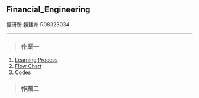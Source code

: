 ## Financial_Engineering  

經研所 賴建州 R08323034  

---
>### 作業一
1. [Learning Process](https://github.com/r08323034/Financial_Engineering/blob/master/HW1_(Python)/%E5%AD%B8%E7%BF%92%E6%AD%B7%E7%A8%8B.jpg)
2. [Flow Chart](https://github.com/r08323034/Financial_Engineering/blob/master/HW1_(Python)/%E6%B5%81%E7%A8%8B%E5%9C%96%E8%88%87%E6%96%87%E5%AD%97%E8%AA%AA%E6%98%8E.ipynb)
3. [Codes](https://github.com/r08323034/Financial_Engineering/blob/master/HW1_(Python)/%E7%A8%8B%E5%BC%8F%E7%A2%BC%E8%88%87%E9%81%8B%E4%BD%9C%E7%B5%90%E6%9E%9C.ipynb)

>### 作業二
